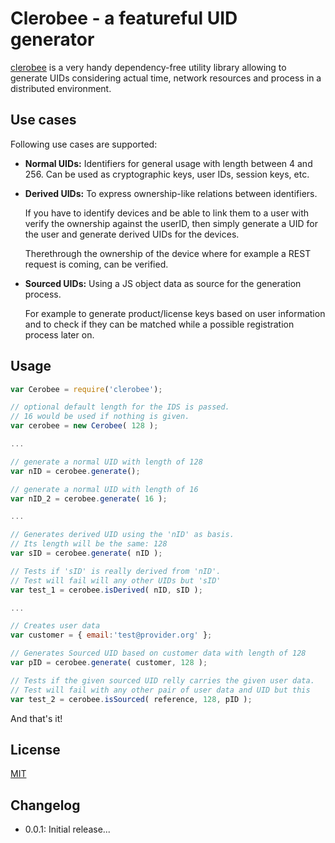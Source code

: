Clerobee - a featureful UID generator
========
[clerobee](https://github.com/imrefazekas/clerobee) is a very handy dependency-free utility library allowing to generate UIDs considering actual time, network resources and process in a distributed environment.


## Use cases
Following use cases are supported:
- __Normal UIDs:__
	Identifiers for general usage with length between 4 and 256. Can be used as cryptographic keys, user IDs, session keys, etc.

- __Derived UIDs:__
	To express ownership-like relations between identifiers.

	If you have to identify devices and be able to link them to a user with verify the ownership against the userID, then simply generate a UID for the user and generate derived UIDs for the devices.

	Therethrough the ownership of the device where for example a REST request is coming, can be verified.

- __Sourced UIDs:__
	Using a JS object data as source for the generation process.

	For example to generate product/license keys based on user information and to check if they can be matched while a possible registration process later on.


## Usage
```javascript
var Cerobee = require('clerobee');

// optional default length for the IDS is passed.
// 16 would be used if nothing is given.
var cerobee = new Cerobee( 128 );

...

// generate a normal UID with length of 128
var nID = cerobee.generate();

// generate a normal UID with length of 16
var nID_2 = cerobee.generate( 16 );

...

// Generates derived UID using the 'nID' as basis.
// Its length will be the same: 128
var sID = cerobee.generate( nID );

// Tests if 'sID' is really derived from 'nID'.
// Test will fail will any other UIDs but 'sID'
var test_1 = cerobee.isDerived( nID, sID );

...

// Creates user data
var customer = { email:'test@provider.org' };

// Generates Sourced UID based on customer data with length of 128
var pID = cerobee.generate( customer, 128 );

// Tests if the given sourced UID relly carries the given user data.
// Test will fail with any other pair of user data and UID but this
var test_2 = cerobee.isSourced( reference, 128, pID );
```

And that's it!


## License
[MIT](http://www.opensource.org/licenses/mit-license.php)


## Changelog

- 0.0.1: Initial release...
